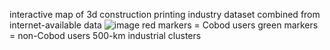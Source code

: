 interactive map of 3d construction printing industry
dataset combined from internet-available data
![image](https://github.com/bablowsky/portfolio/assets/13076388/91085c42-eba6-4acb-ae38-b796770eec30)
red markers = Cobod users
green markers = non-Cobod users
500-km industrial clusters
